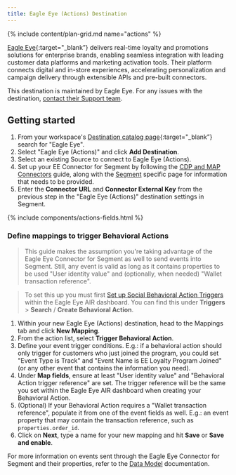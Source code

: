 ```yaml
---
title: Eagle Eye (Actions) Destination
---
```


{% include content/plan-grid.md name="actions" %}

[Eagle Eye](https://eagleeye.com/?utm_source=segmentio&utm_medium=docs&utm_campaign=partners){:target="_blank”} delivers real-time loyalty and promotions solutions for enterprise brands, enabling seamless integration with leading customer data platforms and marketing activation tools. Their platform connects digital and in-store experiences, accelerating personalization and campaign delivery through extensible APIs and pre-built connectors.

This destination is maintained by Eagle Eye. For any issues with the destination, [contact their Support team](mailto:platform-integrations@eagleeye.com).

## Getting started

1. From your workspace's [Destination catalog page](https://app.segment.com/goto-my-workspace/destinations/catalog){:target="_blank”} search for "Eagle Eye".
2. Select "Eagle Eye (Actions)" and click **Add Destination**.
3. Select an existing Source to connect to Eagle Eye (Actions).
4. Set up your EE Connector for Segment by following the [CDP and MAP Connectors](https://developer.eagleeye.com/eagleeye-developer/docs/eagle-eye-connect-cdp-map) guide, along with the [Segment](https://developer.eagleeye.com/docs/segment) specific page for information that needs to be provided.
5. Enter the **Connector URL** and **Connector External Key** from the previous step in the "Eagle Eye (Actions)" destination settings in Segment.

{% include components/actions-fields.html %}

### Define mappings to trigger Behavioral Actions

> This guide makes the assumption you're taking advantage of the Eagle Eye Connector for Segment as well to send events into Segment. Still, any event is valid as long as it contains properties to be used "User identity value" and (optionally, when needed) "Wallet transaction reference".

> To set this up you must first [Set up Social Behavioral Action Triggers](https://developer.eagleeye.com/eagleeye-developer/docs/segment#set-up-social-behavioural-action-triggers) within the Eagle Eye AIR dashboard. You can find this under **Triggers** > **Search** / **Create Behavioral Action**.

1. Within your new Eagle Eye (Actions) destination, head to the Mappings tab and click **New Mapping**.
2. From the action list, select **Trigger Behavioral Action**.
3. Define your event trigger conditions. E.g.: if a behavioral action should only trigger for customers who just joined the program, you could set "Event Type is Track" and "Event Name is EE Loyalty Program Joined" (or any other event that contains the information you need).
4. Under **Map fields**, ensure at least "User identity value" and "Behavioral Action trigger reference" are set. The trigger reference will be the same you set within the Eagle Eye AIR dashboard when creating your Behavioral Action.
5. (Optional) If your Behavioral Action requires a "Wallet transaction reference", populate it from one of the event fields as well. E.g.: an event property that may contain the transaction reference, such as `properties.order_id`.
6. Click on **Next**, type a name for your new mapping and hit **Save** or **Save and enable**.

For more information on events sent through the Eagle Eye Connector for Segment and their properties, refer to the [Data Model](https://developer.eagleeye.com/eagleeye-developer/docs/segment#data-model) documentation.